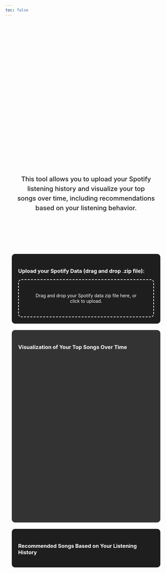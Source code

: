 ```yaml
---
toc: false
---
```


<div class="hero">
  <h1>Spotify Listening Data Visualizer</h1>
  <h2>This tool allows you to upload your Spotify listening history and visualize your top songs over time, including recommendations based on your listening behavior.</h2>
</div>

<!-- Section for Drag and Drop / File Upload -->
<div id="upload-container" style="padding: 20px; background-color: #1e1e1e; color: #fff; border-radius: 10px; margin: 20px;">
  <h3>Upload your Spotify Data (drag and drop .zip file):</h3>
  
  <!-- This will be the drag-and-drop or file input area -->
  <div id="file-dropzone" style="padding: 40px; border: 2px dashed #fff; border-radius: 10px; text-align: center;">
    Drag and drop your Spotify data zip file here, or click to upload.
  </div>

  <input type="file" id="file-input" style="display: none;" />
</div>

<!-- Section for Visualization -->
<div id="visualization-section" style="padding: 20px; background-color: #333; color: #fff; border-radius: 10px; margin: 20px;">
  <h3>Visualization of Your Top Songs Over Time</h3>
  
  <!-- Placeholder for future chart visualization -->
  <div id="chart-container" style="width: 100%; height: 500px;">
    <!-- Visualization will be rendered here -->
  </div>
</div>

<!-- Section for Song Recommendations -->
<div id="recommendation-section" style="padding: 20px; background-color: #1e1e1e; color: #fff; border-radius: 10px; margin: 20px;">
  <h3>Recommended Songs Based on Your Listening History</h3>
  
  <!-- Placeholder for song recommendations -->
  <ul id="recommendation-list" style="list-style-type: none; padding: 0;">
    <!-- Recommendations will be displayed here -->
  </ul>
</div>

<script>
  console.log("Initializing the page");

  // Handle file drop and drag events
  const fileDropzone = document.getElementById('file-dropzone');
  const fileInput = document.getElementById('file-input');

  // Handle drag over to show that the area is active
  fileDropzone.addEventListener('dragover', (event) => {
    event.preventDefault();
    fileDropzone.style.backgroundColor = '#444'; // Optional styling to show active drag area
  });

  // Reset background color when file is dragged out
  fileDropzone.addEventListener('dragleave', () => {
    fileDropzone.style.backgroundColor = '#1e1e1e';
  });

  // Handle file drop
  fileDropzone.addEventListener('drop', (event) => {
    event.preventDefault();
    fileDropzone.style.backgroundColor = '#1e1e1e'; // Reset background color
    const files = event.dataTransfer.files;
    if (files.length > 0) {
      handleFileUpload(files[0]); // Send the first file (assumed .zip)
    }
  });

  // Fallback to file select via click
  fileDropzone.addEventListener('click', () => {
    fileInput.click(); // Trigger file selection dialog
  });

  fileInput.addEventListener('change', (event) => {
    const files = event.target.files;
    if (files.length > 0) {
      handleFileUpload(files[0]); // Handle file selection
    }
  });

  // Function to handle file upload to backend
  function handleFileUpload(file) {
    const formData = new FormData();
    formData.append('datafile', file);

    fetch('http://localhost:8888/upload', {
      method: 'POST',
      body: formData
    })
    .then(response => response.json())
    .then(data => {
      console.log('File uploaded successfully:', data);
      // Further logic to process data
    })
    .catch(error => {
      console.error('Error uploading file:', error);
    });
  }

  // Fetch Spotify token (as a placeholder)
  async function fetchSpotifyData() {
    try {
      let tokenResponse = await fetch('http://localhost:8888/token');
      let tokenData = await tokenResponse.json();
      console.log('Spotify API token received:', tokenData.access_token);
    } catch (error) {
      console.error('Error fetching Spotify token:', error);
    }
  }

  // Call function to get Spotify data
  fetchSpotifyData();
</script>

<style>
.hero {
  display: flex;
  flex-direction: column;
  align-items: center;
  font-family: var(--sans-serif);
  margin: 4rem 0 8rem;
  text-wrap: balance;
  text-align: center;
}

.hero h1 {
  margin: 1rem 0;
  padding: 1rem 0;
  max-width: none;
  font-size: 14vw;
  font-weight: 900;
  line-height: 1;
  background: linear-gradient(30deg, var(--theme-foreground-focus), currentColor);
  -webkit-background-clip: text;
  -webkit-text-fill-color: transparent;
  background-clip: text;
}

.hero h2 {
  margin: 0;
  max-width: 34em;
  font-size: 20px;
  font-style: initial;
  font-weight: 500;
  line-height: 1.5;
  color: var(--theme-foreground-muted);
}

@media (min-width: 640px) {
  .hero h1 {
    font-size: 90px;
  }
}

/* Styling for upload, visualization, and recommendation sections */
#upload-container, #visualization-section, #recommendation-section {
  max-width: 900px;
  margin: 0 auto;
  padding: 20px;
}

#file-dropzone {
  padding: 40px;
  border: 2px dashed #fff;
  border-radius: 10px;
  text-align: center;
  transition: background-color 0.3s;
}

#chart-container {
  width: 100%;
  height: 500px;
}
</style>
